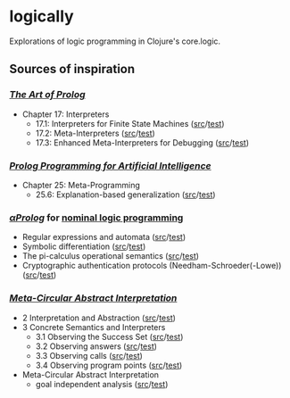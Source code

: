 # logically

Explorations of logic programming in Clojure's core.logic.

## Sources of inspiration

### [_The Art of Prolog_](https://mitpress.mit.edu/books/art-prolog-second-edition)
  * Chapter 17: Interpreters
     * 17.1: Interpreters for Finite State Machines ([src](src/logically/art/interpreters/fsm.clj)/[test](test/logically/art/interpreters/fsm_test.clj))
     * 17.2: Meta-Interpreters ([src](src/logically/art/interpreters/meta.clj)/[test](test/logically/art/interpreters/meta_test.clj))
     * 17.3: Enhanced Meta-Interpreters for Debugging ([src](src/logically/art/interpreters/meta_debug.clj)/[test](test/logically/art/interpreters/meta_debug_test.clj))


### [_Prolog Programming for Artificial Intelligence_](http://www.amazon.com/Programming-Artificial-Intelligence-International-Computer/dp/0321417461)
  * Chapter 25: Meta-Programming
     * 25.6: Explanation-based generalization ([src](src/logically/ai/meta/ebg.clj)/[test](test/logically/ai/meta/ebg_test.clj))


### [_αProlog_](http://homepages.inf.ed.ac.uk/jcheney/programs/aprolog/) for [nominal logic programming](http://arxiv.org/abs/cs/0609062)
  * Regular expressions and automata ([src](src/logically/nominal/re.clj)/[test](test/logically/nominal/re_test.clj))
  * Symbolic differentiation ([src](src/logically/nominal/diff.clj)/[test](test/logically/nominal/diff_test.clj))
  * The pi-calculus operational semantics ([src](src/logically/nominal/picalc.clj)/[test](test/logically/nominal/picalc_test.clj))
  * Cryptographic authentication protocols (Needham-Schroeder(-Lowe)) ([src](src/logically/nominal/nsl.clj)/[test](test/logically/nominal/nsl_test.clj))

### [_Meta-Circular Abstract Interpretation_](http://www.cs.bgu.ac.il/~mcodish/Tutorial/)
  * 2 Interpretation and Abstraction ([src](src/logically/abs/meta.clj)/[test](test/logically/abs/meta_test.clj))
  * 3 Concrete Semantics and Interpreters
    * 3.1 Observing the Success Set ([src](src/logically/abs/tp_gr.clj)/[test](test/logically/abs/tp_gr_test.clj))
    * 3.2 Observing answers ([src](src/logically/abs/tp.clj)/[test](test/logically/abs/tp_test.clj))
    * 3.3 Observing calls ([src](src/logically/abs/induced_tp.clj)/[test](test/logically/abs/induced_tp_test.clj))
    * 3.4 Observing program points ([src](src/logically/abs/induced_tp_pp.clj)/[test](test/logically/abs/induced_tp_pp_test.clj))
  * Meta-Circular Abstract Interpretation
    * goal independent analysis ([src](src/logically/abs/tp_abs.clj)/[test](test/logically/abs/tp_abs_test.clj))

